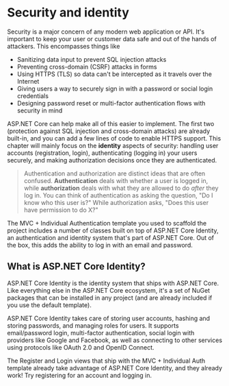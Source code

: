 # Security and identity

Security is a major concern of any modern web application or API. It's important to keep your user or customer data safe and out of the hands of attackers. This encompasses things like

* Sanitizing data input to prevent SQL injection attacks
* Preventing cross-domain (CSRF) attacks in forms
* Using HTTPS (TLS) so data can't be intercepted as it travels over the Internet
* Giving users a way to securely sign in with a password or social login credentials
* Designing password reset or multi-factor authentication flows with security in mind

ASP.NET Core can help make all of this easier to implement. The first two (protection against SQL injection and cross-domain attacks) are already built-in, and you can add a few lines of code to enable HTTPS support. This chapter will mainly focus on the **identity** aspects of security: handling user accounts (registration, login), authenticating (logging in) your users securely, and making authorization decisions once they are authenticated.

> Authentication and authorization are distinct ideas that are often confused. **Authentication** deals with whether a user is logged in, while **authorization** deals with what they are allowed to do *after* they log in. You can think of authentication as asking the question, "Do I know who this user is?" While authorization asks, "Does this user have permission to do X?"

The MVC + Individual Authentication template you used to scaffold the project includes a number of classes built on top of ASP.NET Core Identity, an authentication and identity system that's part of ASP.NET Core. Out of the box, this adds the ability to log in with an email and password.

## What is ASP.NET Core Identity?

ASP.NET Core Identity is the identity system that ships with ASP.NET Core. Like everything else in the ASP.NET Core ecosystem, it's a set of NuGet packages that can be installed in any project (and are already included if you use the default template).

ASP.NET Core Identity takes care of storing user accounts, hashing and storing passwords, and managing roles for users. It supports email/password login, multi-factor authentication, social login with providers like Google and Facebook, as well as connecting to other services using protocols like OAuth 2.0 and OpenID Connect.

The Register and Login views that ship with the MVC + Individual Auth template already take advantage of ASP.NET Core Identity, and they already work! Try registering for an account and logging in.
